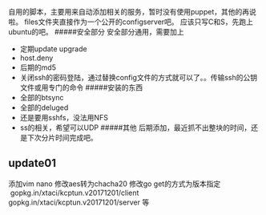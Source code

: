 自用的脚本，主要用来自动添加相关的服务，暂时没有使用puppet，其他的再说啦。
files文件夹直接作为一个公开的configserver吧。
应该只写C和S，先跑上ubuntu的吧。
#####安全部分
安全部分通用，需要加上
+ 定期update upgrade
+ host.deny
+ 后期的md5
+ 关闭ssh的密码登陆，通过替换config文件的方式就可以了。。传输ssh的公钥文件或用专门的命令
#####安装的东西
+ 全部的btsync
+ 全部的deluged
+ 还是要用sshfs，没法用NFS
+ ss的相关，希望可以UDP
#####其他
后期添加，最近抓不出整块的时间，还是下次分片时间完成吧。

## update01
添加vim nano
修改aes转为chacha20
修改go get的方式为版本指定  gopkg.in/xtaci/kcptun.v20171201/client gopkg.in/xtaci/kcptun.v20171201/server 等
